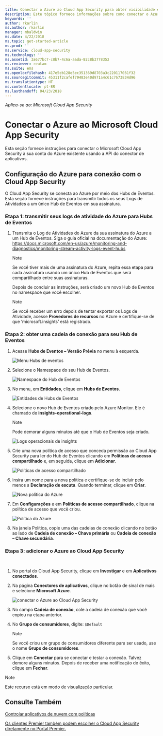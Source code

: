 ```yaml
---
title: Conectar o Azure ao Cloud App Security para obter visibilidade e controle de uso | Microsoft Docs
description: Este tópico fornece informações sobre como conectar o Azure ao Cloud App Security usando o conector de API.
keywords: ''
author: rkarlin
ms.author: rkarlin
manager: mbaldwin
ms.date: 4/22/2018
ms.topic: get-started-article
ms.prod: ''
ms.service: cloud-app-security
ms.technology: ''
ms.assetid: 3a677bc7-c8b7-4c6a-aada-82c8b3778352
ms.reviewer: reutam
ms.suite: ems
ms.openlocfilehash: 417e5eb128e5ec351369d8703a3c220117031f32
ms.sourcegitcommit: 45311f2cafef79483e40d971a4c61c7673834d96
ms.translationtype: HT
ms.contentlocale: pt-BR
ms.lasthandoff: 04/23/2018
---
```

*Aplica-se ao: Microsoft Cloud App Security*


# <a name="connect-azure-to-microsoft-cloud-app-security"></a>Conectar o Azure ao Microsoft Cloud App Security

Esta seção fornece instruções para conectar o Microsoft Cloud App Security à sua conta do Azure existente usando a API do conector de aplicativos.  
  
## <a name="setting-up-azure-for-connection-to-cloud-app-security"></a>Configuração do Azure para conexão com o Cloud App Security

O Cloud App Security se conecta ao Azure por meio dos Hubs de Eventos. Esta seção fornece instruções para transmitir todos os seus Logs de Atividades a um único Hub de Eventos em sua assinatura. 

### <a name="step-1-stream-your-azure-activity-logs-to-event-hubs"></a>Etapa 1: transmitir seus logs de atividade do Azure para Hubs de Eventos

1. Transmita o Log de Atividades do Azure da sua assinatura do Azure a um Hub de Eventos. Siga o guia oficial na documentação do Azure: https://docs.microsoft.com/en-us/azure/monitoring-and-diagnostics/monitoring-stream-activity-logs-event-hubs

   > [!NOTE]
   > Se você tiver mais de uma assinatura do Azure, repita essa etapa para cada assinatura usando um único Hub de Eventos que será compartilhado entre suas assinaturas.

   Depois de concluir as instruções, será criado um novo Hub de Eventos no namespace que você escolher.
 
   > [!NOTE]
   > Se você receber um erro depois de tentar exportar os Logs de Atividade, acesse **Provedores de recursos** no Azure e certifique-se de que ‘microsoft.insights’ está registrado.

### <a name="step-2-get-a-connection-string-to-your-event-hub"></a>Etapa 2: obter uma cadeia de conexão para seu Hub de Eventos

1. Acesse **Hubs de Eventos – Versão Prévia** no menu à esquerda.
  
   ![Menu Hubs de eventos](media/azure-event-hubs.png "Hubs de Eventos do Azure")

2. Selecione o Namespace do seu Hub de Eventos.
  
   ![Namespace do Hub de Eventos](media/azure-namespace.png "Namespace do Azure")

3. No menu, em **Entidades**, clique em **Hubs de Eventos**. 
  
   ![Entidades de Hubs de Eventos](media/azure-event-hubs-entities.png "Entidades do Hub de Eventos do Azure")

4. Selecione o novo Hub de Eventos criado pelo Azure Monitor. Ele é chamado de **insights-operational-logs**.
   > [!NOTE]
   > Pode demorar alguns minutos até que o Hub de Eventos seja criado.

   ![Logs operacionais de insights](media/azure-insight-operational-logs.png "Logs operacionais de insights do Azure")
  
  
5. Crie uma nova política de acesso que conceda permissão ao Cloud App Security para ler do Hub de Eventos clicando em **Políticas de acesso compartilhado** e, em seguida, clique em **Adicionar**.
  
    ![Políticas de acesso compartilhado](media/azure-shared-access-policies.png "Política de acesso compartilhado do Azure")

6. Insira um nome para a nova política e certifique-se de incluir pelo menos a **Declaração de escuta**. Quando terminar, clique em **Criar**.
  
   ![Nova política do Azure](media/azure-new-policy.png "Nova política do Azure")

7. Em **Configurações** e em **Políticas de acesso compartilhado**, clique na política de acesso que você criou.   
  
   ![Política do Azure](media/azure-select-policy.png "Política do Azure")

8. Na janela Política, copie uma das cadeias de conexão clicando no botão ao lado de **Cadeia de conexão – Chave primária** ou **Cadeia de conexão – Chave secundária**.

### <a name="step-3-add-azure-to-cloud-app-security"></a>Etapa 3: adicionar o Azure ao Cloud App Security
 
1. No portal do Cloud App Security, clique em **Investigar** e em **Aplicativos conectados**.  
  
2. Na página **Conectores de aplicativos**, clique no botão de sinal de mais e selecione **Microsoft Azure**.  
  
    ![conectar o Azure ao Cloud App Security](media/azure-connect-app.png "conectar o Azure")  
  
3. No campo **Cadeia de conexão**, cole a cadeia de conexão que você copiou na etapa anterior.  
  
4. No **Grupo de consumidores**, digite:   `$Default`
    
   >[!NOTE] 
   > Se você criou um grupo de consumidores diferente para ser usado, use o nome **Grupo de consumidores**.
  
5. Clique em **Conectar** para se conectar e testar a conexão. Talvez demore alguns minutos. Depois de receber uma notificação de êxito, clique em **Fechar**.  


> [!NOTE]
> Este recurso está em modo de visualização particular.


## <a name="see-also"></a>Consulte Também  
[Controlar aplicativos de nuvem com políticas](control-cloud-apps-with-policies.md)   

[Os clientes Premier também podem escolher o Cloud App Security diretamente no Portal Premier.](https://premier.microsoft.com/)  
  
  